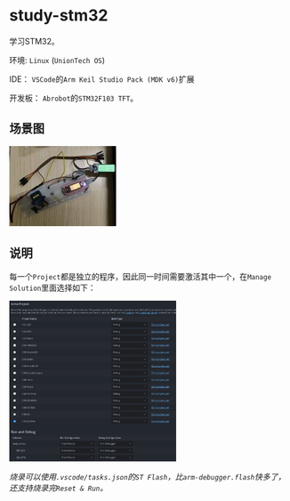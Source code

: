 # study-stm32

学习STM32。

环境: `Linux` (`UnionTech OS`)

IDE： `VSCode`的`Arm Keil Studio Pack (MDK v6)`扩展

开发板： `Abrobot`的`STM32F103 TFT`。

## 场景图

![example](./example.jpg)

## 说明

每一个`Project`都是独立的程序，因此同一时间需要激活其中一个，在`Manage Solution`里面选择如下：

<img src="./configuration.png" width="300px">

*烧录可以使用`.vscode/tasks.json`的`ST Flash`，比`arm-debugger.flash`快多了，还支持烧录完`Reset & Run`。*
